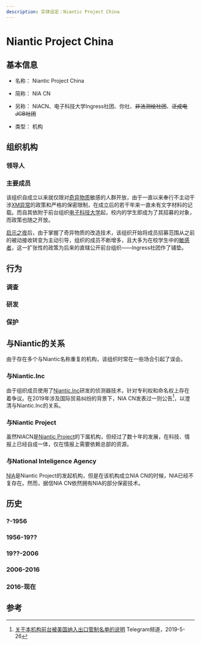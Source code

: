```yaml
---
description: 实体设定：Niantic Project China
---
```


# Niantic Project China

## 基本信息

- 名称： Niantic Project China

- 简称： NIA CN

- 另称： NIACN、电子科技大学Ingress社团、你社、~~非法测绘社团~~、~~泛成电JGB社团~~

- 类型： 机构

## 组织机构

### 领导人

### 主要成员

该组织自成立以来就仅限对[奇异物质](/setting/entity/XM.md)敏感的人群开放，由于一直以来奉行不主动干涉[XM异常](/setting/event/XMAnomaly.md)的政策和严格的保密限制，在成立后的若干年来一直未有文字材料的记载。而自其依附于前台组织[电子科技大学](/setting/entity/UESTC-University.md)起，校内的学生即成为了其招募的对象，而政策也随之开放。

[启示之夜](/setting/event/EpiphanyNight.md)后，由于掌握了奇异物质的改造技术，该组织开始将成员招募范围从之前的被动接收转变为主动引导，组织的成员不断增多，且大多为在校学生中的[敏感者](/setting/entity/Sensitive.md)，这一扩张性的政策为后来的直辖公开前台组织——Ingress社团作了铺垫。

## 行为

### 调查

### 研发

### 保护

## 与Niantic的关系

由于存在多个与Niantic名称重复的机构，该组织时常在一些场合引起了误会。

### 与Niantic.Inc

由于组织成员使用了[Niantic.Inc](/setting/entity/NianticInc.md)研发的侦测器技术，针对专利权和命名权上存在着争议。在2019年涉及国际贸易纠纷的背景下，NIA CN发表过一则公告[^1]，以澄清与Niantic.Inc的关系。

### 与Niantic Project

虽然NIACN是[Niantic Project](/setting/entity/NianticProject.md)的下属机构，但经过了数十年的发展，在科技、情报上已经自成一体，仅在情报上需要依赖总部的资源。

### 与National Inteligence Agency

[NIA](/setting/entity/NIA.md)是Niantic Project的发起机构，但是在该机构成立NIA CN的时候，NIA已经不复存在。然而，据信NIA CN依然拥有NIA的部分保密技术。

## 历史

### ?-1956

### 1956-19??

### 19??-2006

### 2006-2016

### 2016-现在

## 参考

[^1]: [关于本机构前台被美国纳入出口管制名单的说明](https://t.me/UESTC_Ingress/186) Telegram频道，2019-5-26
